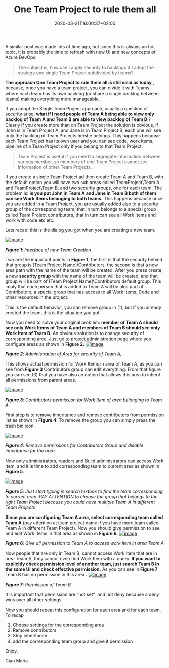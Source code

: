 ﻿---
title: "One Team Project to rule them all"
description: ""
date: 2020-03-21T16:00:37+02:00
draft: false
tags: [C]
categories: [Azure DevOps]
---
A similar post was made lots of time ago, but since this is always an hot topic, it is probably the time to refresh with new UI and new concepts of Azure DevOps.

> The subject is, how can I apply security to backlogs if I adopt the strategy one single Team Project subdivided by teams?

 **The approach One Team Project to rule them all is still valid as today** , because, once you have a team project, you can divide it with Teams, where each team has its own backlog (or share a single backlog between teams) making everything more manageable.

If you adopt the Single Team Project approach, usually a question of security arise,  **what if I need people of Team A being able to view only backlog of Team A and Team B are able to view backlog of Team B** ? Clearly if you create more than on Team Project the solution is obvious, if John is in Team Project A  and Jane is in Team Project B, each one will see only the backlog of Team Projects he/she belongs. This happens because each Team Project has its own user and you can see code, work items, pipeline of a Team Project only if you belong to that Team Project.

> Team Project is useful if you need to segregate information between various member, so members of one Team Project cannot see information of other Team Projects.

If you create a single Team Project ad then create Team A and Team B, with the default option you will have two sub areas called TeamProject\Team A and TeamProject\Team B, and two security groups, one for each team. The problem is: **is you put John in Team A and Jane in Team B both of them can see Work Items belonging to both teams.** This happens because once you are added in a Team Project, you are usually added also to a security group of the corresponding team, that in turn belongs to a special group called Team Project contributors, that in turn can see all Work Items and work with code etc etc.

Lets recap: this is the dialog you got when you are creating a new team.

[![image](https://www.codewrecks.com/blog/wp-content/uploads/2020/03/image_thumb-12.png "image")](https://www.codewrecks.com/blog/wp-content/uploads/2020/03/image-12.png)

 ***Figure 1***: *Interface of new Team Creation*

Two are the important points in  **Figure 1,** the first is that the security behind that group is [Team Project Name]\Contributors, the second is that a new area path with the name of the team will be created. After you press create, a new  **security group** with the name of the team will be created, and that group will be part of [Team Project Name]\Contributors default group. This imply that each person that is added to Team A will be alos part of Contributors, a special group that has access to all Work Items, Code and other resources in the project.

This is the default behavior, you can remove group in (1), but if you already created the team, this is the situation you got.

Now you need to solve your original problem:  **member of Team A should see only Work Items of Team A and members of Team B should see only Work Item of Team B.** An obvious solution is to change security of corresponding area. Just go to project administration page where you configure areas as shown in  **Figure 2.** [![image](https://www.codewrecks.com/blog/wp-content/uploads/2020/03/image_thumb-13.png "image")](https://www.codewrecks.com/blog/wp-content/uploads/2020/03/image-13.png)

 ***Figure 2***: *Administration of Area for security of Team A,*

This shows actual permission for Work Items in area of Team A, as you can see from  **Figure 3** Contributors group can edit everything. From that figure you can see (3) that you have also an option that allows this area to inherit all permissions from parent areas.

[![image](https://www.codewrecks.com/blog/wp-content/uploads/2020/03/image_thumb-14.png "image")](https://www.codewrecks.com/blog/wp-content/uploads/2020/03/image-14.png)

 ***Figure 3***: *Contributors permission for Work Item of area belonging to Team A.*

First step is to remove inheritance and remove contributors from permission list as shown in  **Figure 4**. To remove the group you can simply press the trash bin icon.

[![image](https://www.codewrecks.com/blog/wp-content/uploads/2020/03/image_thumb-15.png "image")](https://www.codewrecks.com/blog/wp-content/uploads/2020/03/image-15.png)

 ***Figure 4***: *Remove permissions for Contributors Group and disable inheritance for the area.*

Now only administrators, readers and Build administrators can access Work Item, and it is time to add corresponding team to current area as shown in  **Figure 5**.

[![image](https://www.codewrecks.com/blog/wp-content/uploads/2020/03/image_thumb-16.png "image")](https://www.codewrecks.com/blog/wp-content/uploads/2020/03/image-16.png)

 ***Figure 5***: *Just start typing in search textbox to find the team corresponding to current area. PAY ATTENTION to choose the group that belongs to the right Team Project because you could have multiple Team A in different Team Projects*

 **Since you are configuring Team A area, select corresponding team called Team A** (pay attention at team project name if you have more team called Team A in different Team Project). Now you should give permission to see and edit Work Items in that area as shown in  **Figure 6.** [![image](https://www.codewrecks.com/blog/wp-content/uploads/2020/03/image_thumb-17.png "image")](https://www.codewrecks.com/blog/wp-content/uploads/2020/03/image-17.png)

 ***Figure 6***: *Give all permission to Team A to access work item in area Team A*

Now people that are only in Team B, cannot access Work Item that are in area Team A, they cannot even find Work Item with a query.  **If you want to explicitly check permission level of another team, just search Team B in the same UI and check effective permission.** As you can see in  **Figure 7** Team B has no permission in this area **.** [![image](https://www.codewrecks.com/blog/wp-content/uploads/2020/03/image_thumb-18.png "image")](https://www.codewrecks.com/blog/wp-content/uploads/2020/03/image-18.png)

 ***Figure 7***: *Permission of Team B*

It is important that permission are “not set”  and not deny because a deny wins over all other settings.

Now you should repeat this configuration for each area and for each team. To recap

1) Choose settings for the corresponding area  
2) Remove contributors  
3) Stop inheritance  
4) add the corresponding team group and give it permission

Enjoy.

Gian Maria.
